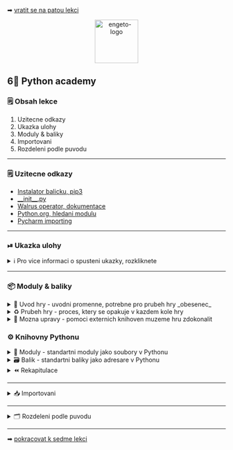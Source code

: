 ➡ [vratit se na patou lekci](https://github.com/Bralor/python-academy/tree/lekce05)

<p align="center">
  <img alt="engeto-logo" width="100px" src="https://engeto.cz/wp-content/uploads/2019/01/engeto-square.png" />
</p>

## 6⃣ Python academy
### 🗒 Obsah lekce
1. Uzitecne odkazy
2. Ukazka ulohy
3. Moduly & baliky
4. Importovani
5. Rozdeleni podle puvodu
---


### 🗒 Uzitecne odkazy
- [Instalator balicku, pip3](https://pypi.org/project/pip/)
- [\_\_init\_\_.py](https://pythontips.com/2013/07/28/what-is-__init__-py/)
- [Walrus operator, dokumentace](https://realpython.com/lessons/assignment-expressions/)
- [Python.org, hledani modulu](https://docs.python.org/3/tutorial/modules.html#the-module-search-path)
- [Pycharm importing](https://www.jetbrains.com/help/pycharm/installing-uninstalling-and-upgrading-packages.html)

---

### ⏯  Ukazka ulohy
<details>
  <summary>ℹ Pro vice informaci o spusteni ukazky, rozkliknete</summary>

  1. ✌  [Stahnete si cely repozitar jako **zip**](https://github.com/Bralor/python-workshop/archive/mh-dev.zip)
  2. 💪 Presunte se ke stazenemu souboru
  3. 🙏 Spustte soubor **obesenec.py** v PyCharm
  4. 🐍 Spustte program pomoci klaves **ctrl+shift+F10**
  5. 🎥 Zkousejte!

</details>

---

### 📦 Moduly & baliky
<details>
   <summary>💾 Uvod hry - uvodni promenne, potrebne pro prubeh hry _obesenec_ </summary>

   #### 🎮 Pocatecni promenne
   1. `SLOVO` obsahuje hadane slovo (konstanta)
   2. `tajenka` prepise jednotliva pismena na podtrzitka
   3. `zivoty` nastavime defaultni pocet pokusu jako `7`
   4. `hra_bezi` pomucka pro ukonceni prubehu hry (`True`)

<details>
   <summary>✍ Nas zapis</summary>

   #### 📂 obesenec.py
   ```python
   #!/usr/bin/python3

   SLOVO = "obesenec"            # libovolne slovo pro zkouseni
   tajenka = len(SLOVO) * ["_"]  # nelze pouzit string
   zivoty = 7
   hra_bezi = True
   ```
</details>

<!--PRVNI CAST HRY-->

---

</details>

<details>
   <summary>♻ Prubeh hry - proces, ktery se opakuje v kazdem kole hry</summary>

   #### 👀 V kazdem kole
   1. Vypsat stav hry
   2. Necham hrace zadat pismeno/slovo (promenna `hadani`)
   3. Sestavime vhodne podminky (uhodne slovo/ pismeno/ neuhodne)

<details>
   <summary>✍ Nase reseni</summary>

   #### 📂 obesenec.py
   ```python
   print(f"TAJENKA: {' '.join(tajenka)}, ZIVOTY: {zivoty}")
   hadani = input("Hadej pismeno nebo cele slovo:")

   if hadani == SLOVO:
       hra_bezi = False

   elif len(hadani) == 1 and hadani in SLOVO:
       print()

   else:
       zivoty -= 1
   ```
   [**🔝 Vyzkousej sam 🔝**](https://repl.it/@JustBraloR/sample1-1#main.py)

</details>

   #### 🔚 Game over!
   1. Pokud ma hrac v `zivoty = 0`
   2. Pokud `hra_bezi = False`

<details>
   <summary>👇 Nase reseni 👇</summary>

   #### 📂 obesenec.py
   ```python
   while hra_probiha and zivoty > 0:
       print(f"TAJENKA: {' '.join(tajenka)}, ZIVOTY: {zivoty}")
       hadani = input("Hadej pismeno nebo cele slovo:")

       if hadani == SLOVO:
           hra_bezi = False

       elif len(hadani) == 1 and hadani in SLOVO:
           print()

       else:
           zivoty -= 1

   else:
       if not hra_probiha:
           print(f"Tajenka: {SLOVO}", "Jsi vitez hry, gratulace", sep="\n")
       else:
           print(f"Bohuzel, prohrals:(", f"Hledane slovo: *{SLOVO}*", sep="\n")
   ```
</details>

---

</details>

<details>
   <summary>🐂 Mozna upravy - pomoci externich knihoven muzeme hru zdokonalit </summary>

   #### 🔧 Co muzeme upravit
   1. Pridat hadana slova
   2. Nahodny vyber slova
   3. Vykreslit menici se figurku obesence v kazdem kole
   4. Zajistit cistejsi vypis

---

</details>

### ⚙ Knihovny Pythonu

<details>
   <summary>📗 Moduly - standartni moduly jako soubory v Pythonu</summary>

   #### ☝ K zapamatovani
   1. Jde o soubor s priponou `py`
   2. Obsahuje promenne, datove typy, standartni algoritmy
   3. Nektere jiz mame k dispozici (napr. `usr/lib/python3.x/`)
   ```python
   import pprint


   UDAJE = {"jmeno": "Matous", "prijmeni": "Holinka", "email": "matous@matous.cz",
       "adresa": "Kocourkov, U Potoka 28"}

   pprint.pprint(UDAJE)
   ```
   [**🔝 Vyzkousej sam 🔝**](https://repl.it/@JustBraloR/module#main.py)

---

</details>

<details>
   <summary>🗃 Balik - standartni baliky jako adresare v Pythonu</summary>

   #### ☝ K zapamatovani
   1. Sbirka nekolika modulu
   2. Spolecne umistene v adresari
   3. Baliky obsahuji `__init__.py`
   4. Baliky obsahuji `__pycache__`

   [**🔝 Vyzkousej sam 🔝**](https://repl.it/@JustBraloR/myownpackage#main.py)

   #### 🔍 Soubor init
   Tento, dost casto prazdny, soubor umoznuje interpretu najit & nahrat moduly.
   **Pozor!** nemusi byt prazdny, nekdy obsahuje dokumentace, zavislosti, aj.

   #### ⏩ Slozka pycache
   Tato slozka vznika, kdyz spoustime kod a interpret jej zkompiluje
   na _bytecode_. Nasledne schova zkompilovany kod do tohoto adresare.

---

</details>

<details>
   <summary>⏪ Rekapitulace</summary>

   #### 💪 Souhrn vyhod modulu & baliku
   1. Nemusime opakovane prepisovat stejne instrukce
   2. Muzu opakovane pouzivat na vice mistech
   3. Citelnosti je ucineno zadost

</details>

</details>

---

<details>
   <summary>📥 Importovani</summary>

   #### ☝ K zapamatovani
   Predpis pro nahrani modulu/baliku ma svoje pravidla (pomocna funkce `dir`):
   1. `import pprint` - nahrajeme cely modul, pouziti `modul.funkce`
   2. `from pprint import *` - nahrajeme cely modul, pouziti `funkce`
   3. `from pprint import pprint` - nahraje pouze vybranou funkci (`funkce`)
   4. `as` - doplneni aliasu, pouziti `from pprint import pprint as pp` (`pp`)
   [**🔝 Vyzkousej sam 🔝**](https://repl.it/@JustBraloR/importingmethods#main.py)

   #### 📽 Hledani modul
   1. Interpret uvidi oznameni o nahravani modulu (pr. `import`)
   2. Prohleda zabudovane moduly: `sys.builtin_module_names`
   3. Dale prohleda: `sys.modules` (s podporou symlinku)
   4. Dale prohleda aktualni umisteni: `sys.path[0]` (pokud nejsou symlinky, bude 3.)
   5. Dale prohleda: `sys.path[1:]`
   6. Pokud **nenasel** -> `ModuleNotFound`
   7. Pokud **nasel** -> nahravam modul, prip. balik
   [**🔝 Vyzkousej sam 🔝**](https://repl.it/@JustBraloR/wrongway#main.py)

</details>

---

<details>
   <summary>🗂 Rozdeleni podle puvodu</summary>

<details>
   <summary>🏘 Knihovny standartni</summary>

   #### ☝ K zapamatovani
   Nainstalujeme jazyk, interpret a tyto knihovny. Nemusim instalovat, staci
   nahrat a pouzivat.

   #### ❓Modul random
   1. Pokud vyzadujeme vyuziti [prvku pseudo-nahody](https://docs.python.org/3/library/random.html),
   pouzijeme standartni modul `random`:

<details>
   <summary>👇 Nase reseni 👇</summary>

   #### 📂obesenec.py
   ```python
   import random

   SLOVA = ["obesenec", "autobus", "klavesnice", "nedele"]
   slovo = random.choice(SLOVA)
   ```
---
</details>

   #### 🕺 Vlastni modul
   1. Spolecne si nahrajeme nas vlastni modul `figurka`
   2. Pouzijeme slovnik `hangman` uvnitr souboru
   3. Doplnime vypis v kazdem kole a pri prohre

<details>
   <summary>👇 Nase reseni 👇</summary>

   #### 📂obesenec.py
   ```python
   import figurka


   print(figurka.hangman[7 - zivoty])
   ```
---

</details>

   #### 📺 Modul os
   1. Protoze je nase hra prilis upovidana, nahrajeme dalsi standartni modul,
   ktery nam pomuze udrzet vystup mene upovidany
   2. Aplikujeme funkci, pro strucny vystup ve vypisu a v zaveru

<details>
   <summary>👇 Nase reseni 👇</summary>

   #### 📂obesenec.py
   ```python
   import os

   os.system("clear")  # win: os.system("cls")
   ```
</details>

---

</details>

<details>
   <summary>👾 Knihovny tretich stran</summary>

   #### ☝ K zapamatovani
   Protoze je knihoven pro Python spousta, nektere je potreba doinstalovat rucne.

<br />
<p align="center">
  <img alt="terminal-icon" width="80px" src="https://cubiclenate.files.wordpress.com/2018/04/terminal-icon.png?w=286&h=286" />
</p>

   #### 🆑 Pomoci prikazoveho radku
   1. Vytvorime virtualni pracovni prostredi:
   ```bash
   python3 -m venv <jmeno_prostredi>
   ```

   2. Aktivujeme virtualni pracovni prostredi:
   ```bash
   source <jmeno_prostredi>/bin/activate
   ```
   **Pozor!** Po aktivaci dostaneme na zacatku dotazovaciho radku zavorku
   se jmenem prostredi (pr. `(env)`)

   3. Overime dostupnost spravce balicku `pip3 --version`

   4. Pokud mame, instalujeme balicky (nahled [pypi.org](https://pypi.org/)):
   ```bash
   pip3 install <jmeno_balicku>         # instalace
   pip3 uninstall <jmeno_balicku>       # odstraneni
   pip3 --help                          # napoveda
   ```

   5. Vytvoreni souboru `requirements.txt` se zavislostmi:
   ```bash
   pip3 freeze > requirements.txt
   ```

   6. Pomoci zavilosti mohou ostatni uzivatele nainstalovat externi knihovny z 
   naseho virtualniho prostredi:
   ```bash
   pip3 install -r requirements.txt
   ```

<br />
<p align="center">
  <img alt="pycharm-icon" width="80px" src="https://caktus-website-production-2015.s3.amazonaws.com/media/blog-images/logo.png" />
</p>

   #### 🐍 Pomoci PyCharm
   1. Spustime Pycharm a otevreme projekt
   2. `ctrl + alt + s` -> Settings
   3. -> Project: <jmeno_projektu>
   4. -> Project interpreter
   5. ⚙ `Add...` Pridat prostredi/pouzit stavajici
   6. ➕ Instalovat knihovny pomoci symbolu `+` dole pod nabidkou
   7. `Terminal` dole na liste pro export zavislosti (`pip3 freeze > requirements.txt`)

</details>

</details>

---

➡ [pokracovat k sedme lekci]()

